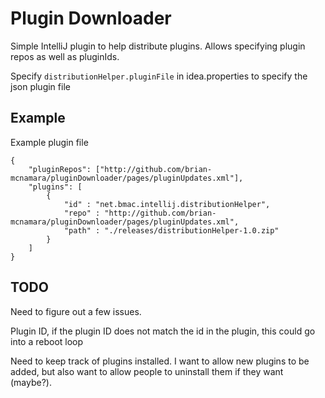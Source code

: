 # Plugin Downloader

Simple IntelliJ plugin to help distribute plugins. Allows specifying plugin repos as well as pluginIds.

Specify `distributionHelper.pluginFile` in idea.properties to specify the json plugin file

## Example

Example plugin file
```
{
    "pluginRepos": ["http://github.com/brian-mcnamara/pluginDownloader/pages/pluginUpdates.xml"],
    "plugins": [
        {
            "id" : "net.bmac.intellij.distributionHelper",
            "repo" : "http://github.com/brian-mcnamara/pluginDownloader/pages/pluginUpdates.xml",
            "path" : "./releases/distributionHelper-1.0.zip"
        }
    ]
}

```

## TODO

Need to figure out a few issues.

Plugin ID, if the plugin ID does not match the id in the plugin, this could go into a reboot loop

Need to keep track of plugins installed. I want to allow new plugins to be added, but also want to allow people to uninstall them if they want (maybe?).
